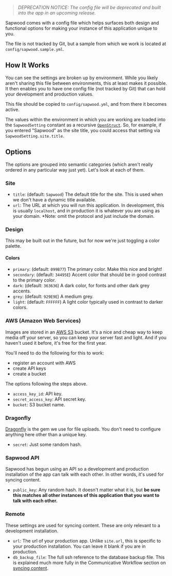 > *DEPRECATION NOTICE: The config file will be deprecated and built into the app in an upcoming release.*

Sapwood comes with a config file which helps surfaces both design and functional options for making your instance of this application unique to you.

The file is not tracked by Git, but a sample from which we work is located at `config/sapwood.sample.yml`.

How It Works
----------------

You can see the settings are broken up by environment. While you likely aren't sharing this file between environments, this at least makes it possible. It then enables you to have one config file (not tracked by Git) that can hold your development and production values.

This file should be copied to `config/sapwood.yml`, and from there it becomes active.

The values within the environment in which you are working are loaded into the `SapwoodSetting` constant as a recursive [`OpenStruct`](http://www.ruby-doc.org/stdlib-2.0/libdoc/ostruct/rdoc/OpenStruct.html). So, for example, if you entered "Sapwood" as the site title, you could access that setting via `SapwoodSetting.site.title`.

Options
----------------

The options are grouped into semantic categories (which aren't really ordered in any particular way just yet). Let's look at each of them.

### Site

* `title`: (default: `Sapwood`) The default title for the site. This is used when we don't have a dynamic title available.
* `url`: The URL at which you will run this application. In development, this is usually `localhost`, and in production it is whatever you are using as your domain. *Note: omit the protocol and just include the domain.

### Design

This may be built out in the future, but for now we're just toggling a color palette.

#### Colors

* `primary`: (default: `099B77`) The primary color. Make this nice and bright!
* `secondary`: (default: `34495E`) Accent color that should be in good contrast to the primary color.
* `dark`: (default: `363636`) A dark color, for fonts and other dark grey accents.
* `grey`: (default: `929E9E`) A medium grey.
* `light`: (default: `FFFFFF`) A light color typically used in contrast to darker colors.

### AWS (Amazon Web Services)

Images are stored in an [AWS S3](http://aws.amazon.com/s3/) bucket. It's a nice and cheap way to keep media off your server, so you can keep your server fast and light. And if you haven't used it before, it's free for the first year.

You'll need to do the following for this to work:

* register an account with AWS
* create API keys
* create a bucket

The options following the steps above.

* `access_key_id`: API key.
* `secret_access_key`: API secret key.
* `bucket`: S3 bucket name.

### Dragonfly

[Dragonfly](https://github.com/markevans/dragonfly) is the gem we use for file uploads. You don't need to configure anything here other than a unique key.

* `secret`: Just some random hash.

### Sapwood API

Sapwood has begun using an API so a development and production installation of the app can talk with each other. In other words, it's used for syncing content.

* `public_key`: Any random hash. It doesn't matter what it is, but **be sure this matches all other instances of this application that you want to talk with each other.**

### Remote

These settings are used for syncing content. These are only relevant to a development installation.

* `url`:  The url of your production app. Unlike `site.url`, this is specific to your production installation. You can leave it blank if you are in production.
* `db_backup_file`: The full ssh reference to the database backup file. This is explained much more fully in the Communicative Workflow section on [syncing content](/docs/communicative_workflow).
